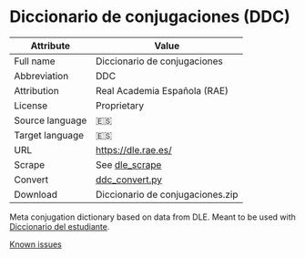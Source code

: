 # Diccionario de conjugaciones (DDC)
| Attribute       | Value                                  |
| --------------- | -------------------------------------- |
| Full name       | Diccionario de conjugaciones           |
| Abbreviation    | DDC                                    |
| Attribution     | Real Academia Española (RAE)           |
| License         | Proprietary                            |
| Source language | 🇪🇸                                      |
| Target language | 🇪🇸                                      |
| URL             | https://dle.rae.es/                    |
| Scrape          | See [dle_scrape](../dle/dle_scrape.py) |
| Convert         | [ddc_convert.py](ddc_convert.py)       |
| Download        | Diccionario de conjugaciones.zip       |

Meta conjugation dictionary based on data from DLE. Meant to be used with [Diccionario del estudiante](../dde/README.md).

[Known issues](https://github.com/ImenaOphelia/yomitanol/issues)
